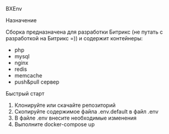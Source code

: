 BXEnv

Назначение

Сборка предназначена для разработки Битрикс (не путать с разработкой на Битрикс =)) и содержит контейнеры:
- php
- mysql
- nginx
- redis
- memcache
- push&pull сервер

Быстрый старт

1. Клонируйте или скачайте репозиторий
2. Скопируйте содержимое файла .env.default в файл .env
3. В файле .env внесите необходимые изменения
4. Выполните docker-compose up

